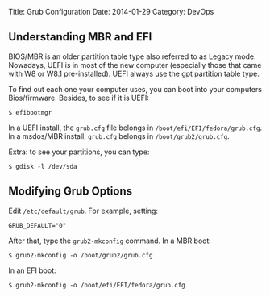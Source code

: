 Title: Grub Configuration
Date: 2014-01-29
Category: DevOps


## Understanding MBR and EFI

BIOS/MBR is an older partition table type also referred to as Legacy mode. Nowadays, UEFI is in most of the new computer (especially those that came with W8 or W8.1 pre-installed). UEFI always use the gpt partition table type.

To find out each one your computer uses, you can boot into your computers Bios/firmware. Besides, to see if it is UEFI:

```
$ efibootmgr 
```

In a UEFI install, the ```grub.cfg``` file belongs in ```/boot/efi/EFI/fedora/grub.cfg```. In a msdos/MBR install, ```grub.cfg``` belongs in ```/boot/grub2/grub.cfg```.

Extra: to see your partitions, you can type:
```
$ gdisk -l /dev/sda 
```

## Modifying Grub Options

Edit ```/etc/default/grub```. For example, setting:

```
GRUB_DEFAULT="0"
```

After that, type the ```grub2-mkconfig``` command. In a MBR boot:

```
$ grub2-mkconfig -o /boot/grub2/grub.cfg
```

In an EFI boot:
```
$ grub2-mkconfig -o /boot/efi/EFI/fedora/grub.cfg
```
